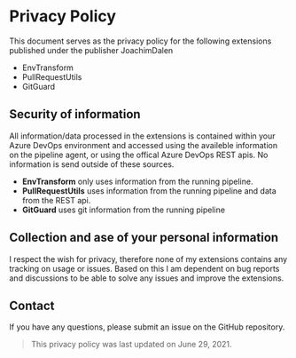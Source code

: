 # Privacy Policy

This document serves as the privacy policy for the following extensions published under the publisher JoachimDalen

- EnvTransform
- PullRequestUtils
- GitGuard

## Security of information

All information/data processed in the extensions is contained within your Azure DevOps environment and accessed using the availeble information on the pipeline agent, or using the offical Azure DevOps REST apis. No information is send outside of these sources.

- **EnvTransform** only uses information from the running pipeline.
- **PullRequestUtils** uses information from the running pipeline and data from the REST api.
- **GitGuard** uses git information from the running pipeline

## Collection and ase of your personal information

I respect the wish for privacy, therefore none of my extensions contains any tracking on usage or issues. Based on this I am dependent on bug reports and discussions to be able to solve any issues and improve the extensions.

## Contact

If you have any questions, please submit an issue on the GitHub repository.

> This privacy policy was last updated on June 29, 2021.

